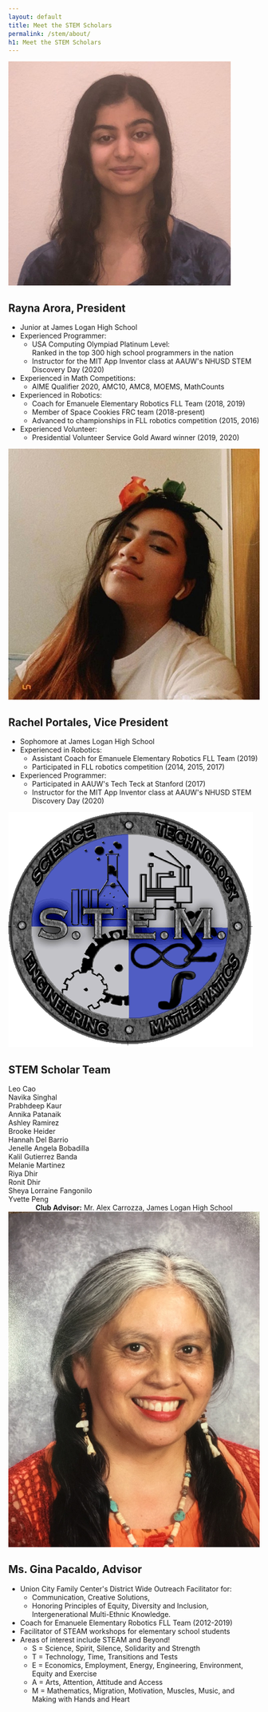 ```yaml
---
layout: default
title: Meet the STEM Scholars
permalink: /stem/about/
h1: Meet the STEM Scholars
---
```


<sectionpd>
  <img class="sectionpdPicture" src="/images/stem/Rayna.jpg">
<div class="sectionpdContent">

<h2> Rayna Arora, President </h2>
<ul class="aboutl1"> 
<li> Junior at James Logan High School </li>
<li> Experienced Programmer: 
  <ul class="aboutl2">
  <li> USA Computing Olympiad Platinum Level: <br> Ranked in the top 300 high school programmers in the nation </li> 
  <li> Instructor for the MIT App Inventor class at AAUW's NHUSD STEM Discovery Day (2020) </li>
  </ul> </li>
<li> Experienced in Math Competitions:
  <ul class="aboutl2"> 
  <li> AIME Qualifier 2020, AMC10, AMC8, MOEMS, MathCounts </li>
  </ul> </li>
<li> Experienced in Robotics:
  <ul class="aboutl2">
  <li> Coach for Emanuele Elementary Robotics FLL Team (2018, 2019) </li>
  <li> Member of Space Cookies FRC team (2018-present) </li>
  <li> Advanced to championships in FLL robotics competition (2015, 2016) </li>
  </ul> </li>
<li> Experienced Volunteer: 
  <ul class="aboutl2"> 
  <li> Presidential Volunteer Service Gold Award winner (2019, 2020) </li> 
  </ul> </li> 
</ul>
</div>
</sectionpd>


<sectionpd>
    <img class="sectionpdPicture" src="/images/stem/Rachel.jpg">
<div class="sectionpdContent">
    <h2> Rachel Portales, Vice President </h2>

<ul class="aboutl1"> 
<li> Sophomore at James Logan High School </li>
<li> Experienced in Robotics:
  <ul class="aboutl2"> 
  <li> Assistant Coach for Emanuele Elementary Robotics FLL Team (2019) </li>
  <li> Participated in FLL robotics competition (2014, 2015, 2017) </li>
  </ul> </li>
<li> Experienced Programmer: 
  <ul class="aboutl2"> 
  <li> Participated in AAUW's Tech Teck at Stanford (2017) </li>
  <li> Instructor for the MIT App Inventor class at AAUW's NHUSD STEM Discovery Day (2020) </li>
</ul> </li> 
</ul>  
</div>
</sectionpd>


<sectionpd>
    <img class="sectionpdPicture" src="/images/stem/STEMlogo.png">
<div class="sectionpdContent">

<h2> STEM Scholar Team </h2>

<div class="row">
  <div>Leo Cao</div>
  <div>Navika Singhal</div>
  <div>Prabhdeep Kaur</div>
  <div>Annika Patanaik</div>
  <div>Ashley Ramirez</div>
  <div>Brooke Heider</div>
  <div>Hannah Del Barrio</div>
  <div>Jenelle Angela Bobadilla</div>
  <div>Kalil Gutierrez Banda</div>
  <div>Melanie Martinez</div>
  <div>Riya Dhir</div>
  <div>Ronit Dhir</div>
  <div>Sheya Lorraine Fangonilo</div>
  <div>Yvette Peng</div>
</div>
<div style="text-align:center"><b>Club Advisor:</b> Mr. Alex Carrozza, James Logan High School </div>

</div>
</sectionpd>

<sectionpd>
    <img class="sectionpdPicture" src="/images/stem/Gina.jpg">
<div class="sectionpdContent">

<h2> Ms. Gina Pacaldo, Advisor </h2>
<ul class="aboutl1"> 
<li> Union City Family Center's District Wide Outreach Facilitator for: 
  <ul class="aboutl2">
  <li>Communication, Creative Solutions, </li>
  <li>Honoring Principles of Equity,  Diversity and Inclusion, Intergenerational  Multi-Ethnic Knowledge. </li>
</ul> </li>
<li> Coach for Emanuele Elementary Robotics FLL Team (2012-2019) </li>
<li> Facilitator of STEAM workshops for elementary school students </li>
<li> Areas of interest include STEAM and Beyond!
  <ul class="aboutl2"> 
  <li> S = Science, Spirit, Silence,  Solidarity and Strength </li>
  <li> T = Technology, Time, Transitions and Tests </li>
  <li> E = Economics, Employment, Energy, Engineering, Environment, Equity and Exercise </li>
  <li> A = Arts, Attention, Attitude and Access </li>
  <li> M = Mathematics, Migration, Motivation, Muscles, Music, and Making with Hands and Heart </li>
</ul> </li> 
</ul>


</div>
</sectionpd>
